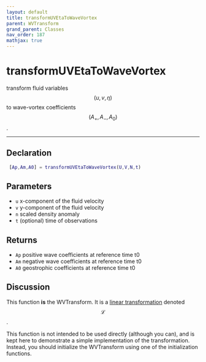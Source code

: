 ```yaml
---
layout: default
title: transformUVEtaToWaveVortex
parent: WVTransform
grand_parent: Classes
nav_order: 187
mathjax: true
---
```


#  transformUVEtaToWaveVortex

transform fluid variables $$(u,v,\eta)$$ to wave-vortex coefficients $$(A_+,A_-,A_0)$$.


---

## Declaration
```matlab
 [Ap,Am,A0] = transformUVEtaToWaveVortex(U,V,N,t)
```
## Parameters
+ `u`  x-component of the fluid velocity
+ `v`  y-component of the fluid velocity
+ `n`  scaled density anomaly
+ `t`  (optional) time of observations

## Returns
+ `Ap`  positive wave coefficients at reference time t0
+ `Am`  negative wave coefficients at reference time t0
+ `A0`  geostrophic coefficients at reference time t0

## Discussion

  This function **is** the WVTransform. It is a [linear
  transformation](/mathematical-introduction/transformations.html)
  denoted $$\mathcal{L}$$.
 
  This function is not intended to be used directly (although
  you can), and is kept here to demonstrate a simple
  implementation of the transformation. Instead, you should
  initialize the WVTransform using one of the
  initialization functions.
 
                  
